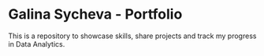 # Galina Sycheva - Portfolio

This is a repository to showcase skills, share projects and track my progress in Data Analytics.
